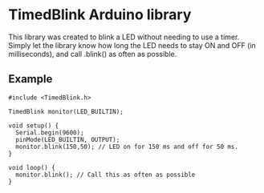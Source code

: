 # TimedBlink Arduino library

This library was created to blink a LED without needing to use a timer.
Simply let the library know how long the LED needs to stay ON and OFF (in
milliseconds), and call .blink() as often as possible.

## Example ##

    #include <TimedBlink.h>

    TimedBlink monitor(LED_BUILTIN);

    void setup() {
      Serial.begin(9600);
      pinMode(LED_BUILTIN, OUTPUT);
      monitor.blink(150,50); // LED on for 150 ms and off for 50 ms.
    }

    void loop() {
      monitor.blink(); // Call this as often as possible
    }
